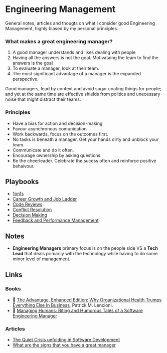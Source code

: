 # Engineering Management

General notes, articles and thougts on what I consider good Engineering Management, highly biased by my personal principles.

### What makes a great engineering manager?

1. A good manager understands and likes dealing with people
1. Having all the answers is not the goal. Motivataing the team to find the answers is the goal
1. To evaluate a manager, look at their team.
1. The most significant advantage of a manager is the expanded perspective.

Good managers, lead by context and avoid sugar coating things for people; and yet at the same time are effective shields from politics and unecessary noise that might distract their teams.

### Principles 

* Have a bias for action and decision-making
* Favour asynchronous comunication
* Work backwards, focus on the outcomes first.
* No tasks is beneath a manager. Get your hands dirty and unblock your team.
* Communicate and do it often.
* Encourage ownership by asking questions.
* Be the cheerleader. Celebrate the sucess often and reinforce positive behaivour.

## Playbooks 

* [1on1s](playbooks/1on1.md)
* [Career Growth and Job Ladder](playbooks/career-growth.md)
* [Code Reviews](playbooks/code-reviews.md)
* [Conflict Resolution](playbooks/conflict-resolution.md)
* [Decision Making](playbooks/decision-making.md)
* [Feedback and Performance Management](playbooks/feedback-performance-management.md)


## Notes

* **Engineering Managers** primary focus is on the people side VS a **Tech Lead** that deals primarily with the technology while having to do some minor level of management.
 

## Links

### Books

* 📖 [The Advantage, Enhanced Edition: Why Organizational Health Trumps Everything Else In Business](http://www.amazon.com/gp/product/B006ORWT3Y/ref=dp-kindle-redirect?ie=UTF8&btkr=1), Patrick M. Lencioni.
* 📖 [Managing Humans: Biting and Humorous Tales of a Software Engineering Manager](https://www.amazon.com/Managing-Humans-Humorous-Software-Engineering/dp/1484221575)

### Articles 

* [The Quiet Crisis unfolding in Software Development](https://medium.com/@billjordan1/the-quiet-crisis-unfolding-in-software-development-cffbdafbf450#.uy7x227pc)
* [What are the signs that you have a great manager](https://news.ycombinator.com/item?id=20230133)

